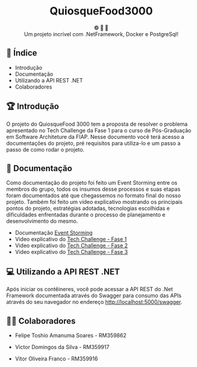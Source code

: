 
<h1 align="center">QuiosqueFood3000</h1>

<div align="center">
  <strong>©️ 🐳 🐘 </strong>
</div>
<div align="center">
  Um projeto incrível com .NetFramework, Docker e PostgreSql!
</div>

## 📖 Índice

- Introdução
- Documentação
- Utilizando a API REST .NET
- Colaboradores

## 🏆 Introdução

O projeto do QuiosqueFood 3000 tem a proposta de resolver o problema apresentado no Tech Challenge da Fase 1 para o curso de Pós-Graduação em Software Architeture da FIAP. Nesse documento você terá acesso a documentações do projeto, pré requisitos para utiliza-lo e um passo a passo de como rodar o projeto.

## 📄 Documentação

Como documentação do projeto foi feito um Event Storming entre os membros do grupo, todos os insumos desse processos e suas etapas foram documentados até que chegassemos no formato final do nosso projeto. Também foi feito um vídeo explicativo mostrando os principais pontos do projeto, estratégias adotadas, tecnologias escolhidas e dificuldades enfrentadas durante o processo de planejamento e desenvolvimento do mesmo.

- Documentação [Event Storming](https://miro.com/app/board/uXjVLEMVBGE=/)
- Video explicativo do [Tech Challenge - Fase 1](https://drive.google.com/file/d/15svsZTA-br8HuAhEG3dh0rw4ogem8Fid/view?usp=sharing)
- Video explicativo do [Tech Challenge - Fase 2](https://drive.google.com/file/d/129m0TCm2aMIT78FVRTBOPBsQ6-Q_8idD/view?usp=sharing)
- Video explicativo do [Tech Challenge - Fase 3](https://drive.google.com/file/d/1hYyHso2758-xBn7ywg6KkZ267hucT3-l/view?usp=drive_link) 

## 💻  Utilizando a API REST .NET

Após iniciar os contêineres, você pode acessar a API REST do .Net Framework documentada através do Swagger para consumo das APIs através do seu navegador no endereço [http://localhost:5000/swagger](http://localhost:5000/swagger).

## 👨‍💼 Colaboradores

- Felipe Toshio Amanuma Soares - RM359862

- Victor Domingos da Silva - RM359917

- Vitor Oliveira Franco - RM359916

